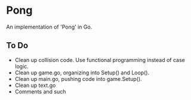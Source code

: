 # Pong

An implementation of 'Pong' in Go.

## To Do

- Clean up collision code. Use functional programming instead of case logic.
- Clean up game.go, organizing into Setup() and Loop().
- Clean up main.go, pushing code into game.Setup().
- Clean up text.go
- Comments and such
